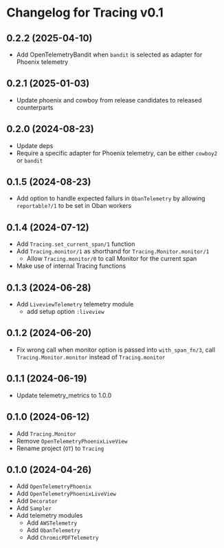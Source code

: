 # Changelog for Tracing v0.1 

## 0.2.2 (2025-04-10)

* Add OpenTelemetryBandit when `bandit` is selected as adapter for Phoenix telemetry

## 0.2.1 (2025-01-03)

* Update phoenix and cowboy from release candidates to released counterparts

## 0.2.0 (2024-08-23)

* Update deps
* Require a specific adapter for Phoenix telemetry, can be either `cowboy2` or `bandit`

## 0.1.5 (2024-08-23)

* Add option to handle expected failurs in `ObanTelemetry` by allowing `reportable?/1` to be set in Oban workers

## 0.1.4 (2024-07-12)

* Add `Tracing.set_current_span/1` function
* Add `Tracing.monitor/1` as shorthand for `Tracing.Monitor.monitor/1`
    * Allow `Tracing.monitor/0` to call Monitor for the current span
* Make use of internal Tracing functions

## 0.1.3 (2024-06-28)

* Add `LiveviewTelemetry` telemetry module
  * add setup option `:liveview`

## 0.1.2 (2024-06-20)

* Fix wrong call when monitor option is passed into `with_span_fn/3`, call `Tracing.Monitor.monitor` instead of
  `Tracing.monitor`

## 0.1.1 (2024-06-19)

* Update telemetry_metrics to 1.0.0

## 0.1.0 (2024-06-12)

* Add `Tracing.Monitor`
* Remove `OpenTelemetryPhoenixLiveView`
* Rename project (`OT`) to `Tracing`

## 0.1.0 (2024-04-26)

* Add `OpenTelemetryPhoenix`
* Add `OpenTelemetryPhoenixLiveView`
* Add `Decorator`
* Add `Sampler`
* Add telemetry modules
    * Add `AWSTelemetry`
    * Add `ObanTelemetry`
    * Add `ChromicPDFTelemetry`

